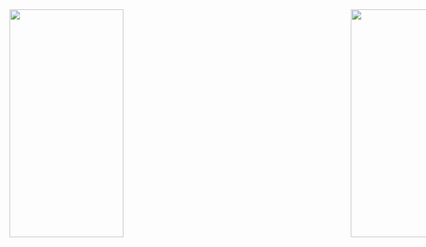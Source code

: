 <div style="display: flex; align-items: center;">
  <img src="assets/images/photo1.jpg" width="200" height="400" style="margin-right:400px;" />
  <img src="assets/images/photo2.jpg" width="200" height="400" />
</div>

